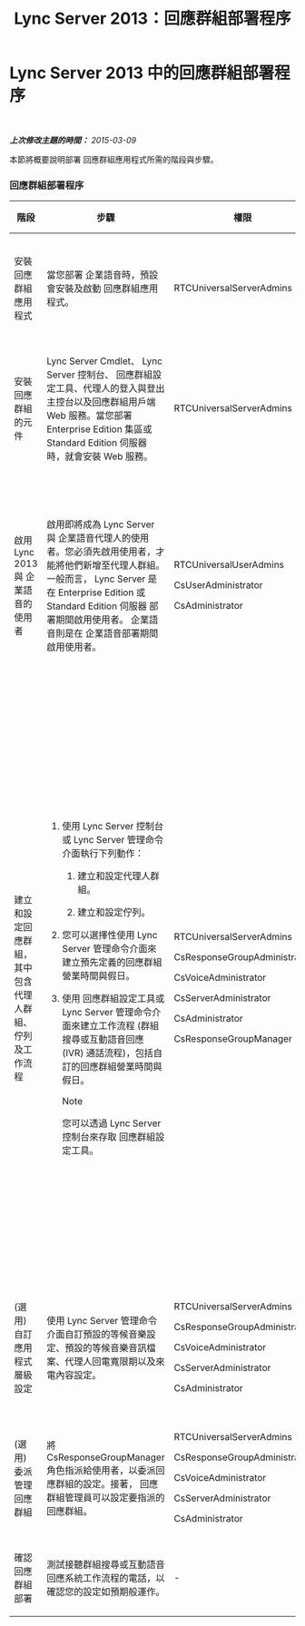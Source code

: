 ﻿---
title: Lync Server 2013：回應群組部署程序
TOCTitle: 回應群組部署程序
ms:assetid: d390c8a1-dc6e-44d8-b386-2be1fca9877c
ms:mtpsurl: https://technet.microsoft.com/zh-tw/library/JJ205270(v=OCS.15)
ms:contentKeyID: 49292430
ms.date: 08/10/2015
mtps_version: v=OCS.15
ms.translationtype: HT
---

# Lync Server 2013 中的回應群組部署程序

 

_**上次修改主題的時間：** 2015-03-09_

本節將概要說明部署 回應群組應用程式所需的階段與步驟。

### 回應群組部署程序

<table>
<colgroup>
<col style="width: 25%" />
<col style="width: 25%" />
<col style="width: 25%" />
<col style="width: 25%" />
</colgroup>
<thead>
<tr class="header">
<th>階段</th>
<th>步驟</th>
<th>權限</th>
<th>部署文件</th>
</tr>
</thead>
<tbody>
<tr class="odd">
<td><p>安裝 回應群組應用程式</p></td>
<td><p>當您部署 企業語音時，預設會安裝及啟動 回應群組應用程式。</p></td>
<td><p>RTCUniversalServerAdmins</p></td>
<td><p><a href="lync-server-2013-deploying-enterprise-voice.md">在 Lync Server 2013 中部署企業語音</a></p></td>
</tr>
<tr class="even">
<td><p>安裝 回應群組的元件</p></td>
<td><p>Lync Server Cmdlet、 Lync Server 控制台、 回應群組設定工具、代理人的登入與登出主控台以及回應群組用戶端 Web 服務。當您部署 Enterprise Edition 集區或 Standard Edition 伺服器時，就會安裝 Web 服務。</p></td>
<td><p>RTCUniversalServerAdmins</p></td>
<td><p><a href="lync-server-2013-deploying-lync-server.md">部署 Lync Server 2013</a></p></td>
</tr>
<tr class="odd">
<td><p>啟用 Lync 2013 與 企業語音的使用者</p></td>
<td><p>啟用即將成為 Lync Server 與 企業語音代理人的使用者。您必須先啟用使用者，才能將他們新增至代理人群組。一般而言， Lync Server 是在 Enterprise Edition 或 Standard Edition 伺服器 部署期間啟用使用者。 企業語音則是在 企業語音部署期間啟用使用者。</p></td>
<td><p>RTCUniversalUserAdmins</p>
<p>CsUserAdministrator</p>
<p>CsAdministrator</p></td>
<td><p><a href="lync-server-2013-disable-or-re-enable-user-account-for-lync-server.md">停用或重新啟用 Lync Server 的使用者帳戶</a></p>
<p><a href="lync-server-2013-enable-users-for-enterprise-voice.md">在 Lync Server 2013 中為使用者啟用企業語音</a></p></td>
</tr>
<tr class="even">
<td><p>建立和設定回應群組，其中包含代理人群組、佇列及工作流程</p></td>
<td><ol>
<li><p>使用 Lync Server 控制台或 Lync Server 管理命令介面執行下列動作：</p>
<ol>
<li><p>建立和設定代理人群組。</p></li>
<li><p>建立和設定佇列。</p></li>
</ol></li>
<li><p>您可以選擇性使用 Lync Server 管理命令介面來建立預先定義的回應群組營業時間與假日。</p></li>
<li><p>使用 回應群組設定工具或 Lync Server 管理命令介面來建立工作流程 (群組搜尋或互動語音回應 (IVR) 通話流程)，包括自訂的回應群組營業時間與假日。</p>
<div class="alert">

> [!NOTE]  
> 您可以透過 Lync Server 控制台來存取 回應群組設定工具。


</div></li>
</ol></td>
<td><p>RTCUniversalServerAdmins</p>
<p>CsResponseGroupAdministrator</p>
<p>CsVoiceAdministrator</p>
<p>CsServerAdministrator</p>
<p>CsAdministrator</p>
<p>CsResponseGroupManager</p></td>
<td><p><a href="lync-server-2013-create-response-group-agent-groups.md">在 Lync Server 2013 中建立回應群組代理群組</a></p>
<p><a href="lync-server-2013-create-response-group-queues.md">在 Lync Server 2013 中建立回應群組佇列</a></p>
<p><a href="lync-server-2013-optional-define-response-group-business-hours.md">(選用) 在 Lync Server 2013 中定義回應群組營業時間</a></p>
<p><a href="lync-server-2013-optional-define-response-group-holiday-sets.md">(選用) 在 Lync Server 2013 中定義回應群組假日集</a></p>
<p><a href="lync-server-2013-create-or-modify-a-workflow.md">在 Lync Server 2013 中建立或修改工作流程</a></p></td>
</tr>
<tr class="odd">
<td><p>(選用) 自訂應用程式層級設定</p></td>
<td><p>使用 Lync Server 管理命令介面自訂預設的等候音樂設定、預設的等候音樂音訊檔案、代理人回電寬限期以及來電內容設定。</p></td>
<td><p>RTCUniversalServerAdmins</p>
<p>CsResponseGroupAdministrator</p>
<p>CsVoiceAdministrator</p>
<p>CsServerAdministrator</p>
<p>CsAdministrator</p></td>
<td><p><a href="lync-server-2013-managing-application-level-response-group-settings.md">在 Lync Server 2013 中管理應用程式層級回應群組設定</a></p></td>
</tr>
<tr class="even">
<td><p>(選用) 委派管理回應群組</p></td>
<td><p>將 CsResponseGroupManager 角色指派給使用者，以委派回應群組的設定。接著， 回應群組管理員可以設定要指派的回應群組。</p></td>
<td><p>RTCUniversalServerAdmins</p>
<p>CsResponseGroupAdministrator</p>
<p>CsVoiceAdministrator</p>
<p>CsServerAdministrator</p>
<p>CsAdministrator</p></td>
<td><p><a href="lync-server-2013-planning-for-role-based-access-control.md">在 Lync Server 2013 中規劃角色型存取控制</a></p></td>
</tr>
<tr class="odd">
<td><p>確認回應群組部署</p></td>
<td><p>測試接聽群組搜尋或互動語音回應系統工作流程的電話，以確認您的設定如預期般運作。</p></td>
<td><p>-</p></td>
<td><p>-</p></td>
</tr>
</tbody>
</table>

